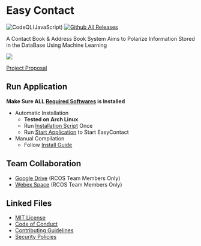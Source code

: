 # Easy Contact

![CodeQL(JavaScript)](https://github.com/RCOS-EasyContact/EasyContact/actions/workflows/CodeQL(JavaScript).yml/badge.svg?branch=R-MAIN)
[![Github All Releases](https://img.shields.io/github/downloads/RCOS-EasyContact/EasyContact/total.svg)]()

A Contact Book & Address Book System Aims to Polarize Information Stored in the DataBase Using Machine Learning

![](.FILES/LOGO_200x200.png)

[Project Proposal](.FILES/PROPOSAL_FALL2021.pdf)

## Run Application

**Make Sure ALL [Required Softwares](.FILES/WIKI/INSTALL-GUIDE.md#required-softwares) is Installed**
- Automatic Installation
  - **Tested on Arch Linux**
  - Run [Installation Script](.FILES/INSTALL.sh) Once
  - Run [Start Application](.FILES/STARTUP.sh) to Start EasyContact
- Manual Compilation
  - Follow [Install Guide](.FILES/WIKI/INSTALL-GUIDE.md)

## Team Collaboration

- [Google Drive](https://drive.google.com/drive/folders/1PN4iRY6Ssj9KtPzD5J1Yq-yM3hU2hdww?usp=sharing) (RCOS Team Members Only)
- [Webex Space]() (RCOS Team Members Only)

## Linked Files

- [MIT License](LICENSE)
- [Code of Conduct](.github/CODE_OF_CONDUCT.md)
- [Contributing Guidelines](.github/CONTRIBUTING.md)
- [Security Policies](.github/SECURITY.md)
